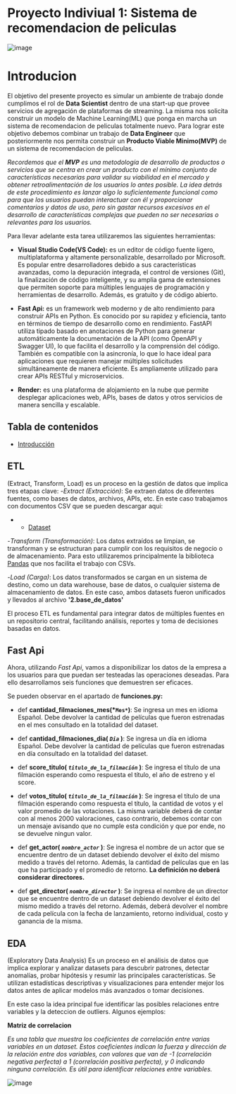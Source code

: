 # Proyecto Indiviual 1: Sistema de recomendacion de peliculas

![image](https://github.com/user-attachments/assets/de28fa21-e50b-4749-abfc-04273505e982)


# Introducion

El objetivo del presente proyecto es simular un ambiente de trabajo donde cumplimos el rol de **Data Scientist** dentro de una start-up que provee servicios de agregación de plataformas de streaming.
La misma nos solicita construir un modelo de Machine Learning(ML) que ponga en marcha un sistema de recomendacion de peliculas totalmente nuevo.
Para lograr este objetivo debemos combinar un trabajo de **Data Engineer** que posteriormente nos permita construir un **Producto Viable Minimo(MVP)** de un sistema de recomendacion de peliculas.

*Recordemos que el **MVP** es una metodología de desarrollo de productos o servicios que se centra en crear un producto con el mínimo conjunto de características necesarias para validar 
su viabilidad en el mercado y obtener retroalimentación de los usuarios lo antes posible. 
La idea detrás de este procedimiento es lanzar algo lo suficientemente funcional como para que los usuarios puedan interactuar con él y proporcionar comentarios y datos de uso, pero sin gastar recursos excesivos en el desarrollo de características complejas que pueden no ser necesarias o relevantes para los usuarios.*

Para llevar adelante esta tarea utilizaremos las siguientes herramientas:
* **Visual Studio Code(VS Code):** es un editor de código fuente ligero, multiplataforma y altamente personalizable, desarrollado por Microsoft. Es popular entre desarrolladores debido a sus características avanzadas, como la depuración integrada, el control de versiones (Git), la finalización de código inteligente, y su amplia gama de extensiones que permiten soporte para múltiples lenguajes de programación y herramientas de desarrollo. Además, es gratuito y de código abierto.

* **Fast Api:** es un framework web moderno y de alto rendimiento para construir APIs en Python. Es conocido por su rapidez y eficiencia, tanto en términos de tiempo de desarrollo como en rendimiento. FastAPI utiliza tipado basado en anotaciones de Python para generar automáticamente la documentación de la API (como OpenAPI y Swagger UI), lo que facilita el desarrollo y la comprensión del código. También es compatible con la asincronía, lo que lo hace ideal para aplicaciones que requieren manejar múltiples solicitudes simultáneamente de manera eficiente. Es ampliamente utilizado para crear APIs RESTful y microservicios.

* **Render:** es una plataforma de alojamiento en la nube que permite desplegar aplicaciones web, APIs, bases de datos y otros servicios de manera sencilla y escalable.

## Tabla de contenidos
- [Introducción](#introducción)


## ETL

(Extract, Transform, Load) es un proceso en la gestión de datos que implica tres etapas clave:
-*Extract (Extracción)*: Se extraen datos de diferentes fuentes, como bases de datos, archivos, APIs, etc.
En este caso trabajamos con documentos CSV que se pueden descargar aqui:
- + [Dataset](https://drive.google.com/drive/folders/1X_LdCoGTHJDbD28_dJTxaD4fVuQC9Wt5?usp=drive_link)

-*Transform (Transformación)*: Los datos extraídos se limpian, se transforman y se estructuran para cumplir con los requisitos de negocio o de almacenamiento.
Para esto utilizaremos principalmente la biblioteca [Pandas](https://pandas.pydata.org/docs/user_guide/10min.html) que nos facilita el trabajo con CSVs.

-*Load (Carga)*: Los datos transformados se cargan en un sistema de destino, como un data warehouse, base de datos, o cualquier sistema de almacenamiento de datos.
En este caso, ambos datasets fueron unificados y llevados al archivo **'2.base_de_datos'**

El proceso ETL es fundamental para integrar datos de múltiples fuentes en un repositorio central, facilitando análisis, reportes y toma de decisiones basadas en datos.

## Fast Api
Ahora, utilizando *Fast Api*, vamos a disponibilizar los datos de la empresa a los usuarios para que puedan ser testeadas las operaciones deseadas.
Para ello desarrollamos seis funciones que demuestren ser eficaces.

Se pueden observar en el apartado de **funciones.py:**
+ def **cantidad_filmaciones_mes(*`Mes*`)**: Se ingresa un mes en idioma Español. Debe devolver la cantidad de películas que fueron estrenadas en el mes consultado en la totalidad del dataset.

+ def **cantidad_filmaciones_dia( *`Dia`* )**: Se ingresa un día en idioma Español. Debe devolver la cantidad de películas que fueron estrenadas en día consultado en la totalidad del dataset.

+ def **score_titulo( *`titulo_de_la_filmación`* )**: Se ingresa el título de una filmación esperando como respuesta el título, el año de estreno y el score.

+ def **votos_titulo( *`titulo_de_la_filmación`* )**: Se ingresa el título de una filmación esperando como respuesta el título, la cantidad de votos y el valor promedio de las votaciones. La misma variable deberá de contar con al menos 2000 valoraciones, caso contrario, debemos contar con un mensaje avisando que no cumple esta condición y que por ende, no se devuelve ningun valor.

+ def **get_actor( *`nombre_actor`* )**: Se ingresa el nombre de un actor que se encuentre dentro de un dataset debiendo devolver el éxito del mismo medido a través del retorno. Además, la cantidad de películas que en las que ha participado y el promedio de retorno. **La definición no deberá considerar directores.**

+ def **get_director( *`nombre_director`* )**: Se ingresa el nombre de un director que se encuentre dentro de un dataset debiendo devolver el éxito del mismo medido a través del retorno. Además, deberá devolver el nombre de cada película con la fecha de lanzamiento, retorno individual, costo y ganancia de la misma.

## EDA
(Exploratory Data Analysis) Es un proceso en el análisis de datos que implica explorar y analizar datasets para descubrir patrones, detectar anomalías, probar hipótesis y resumir las principales características. Se utilizan estadísticas descriptivas y visualizaciones para entender mejor los datos antes de aplicar modelos más avanzados o tomar decisiones.

En este caso la idea principal fue identificar las posibles relaciones entre variables y la deteccion de outliers.
Algunos ejemplos:

**Matriz de correlacion**

*Es una tabla que muestra los coeficientes de correlación entre varias variables en un dataset. Estos coeficientes indican la fuerza y dirección de la relación entre dos variables, con valores que van de -1 (correlación negativa perfecta) a 1 (correlación positiva perfecta), y 0 indicando ninguna correlación. Es útil para identificar relaciones entre variables.*

![image](https://github.com/user-attachments/assets/6a0994d9-8538-43a3-a8a8-2d892fb9d647)




